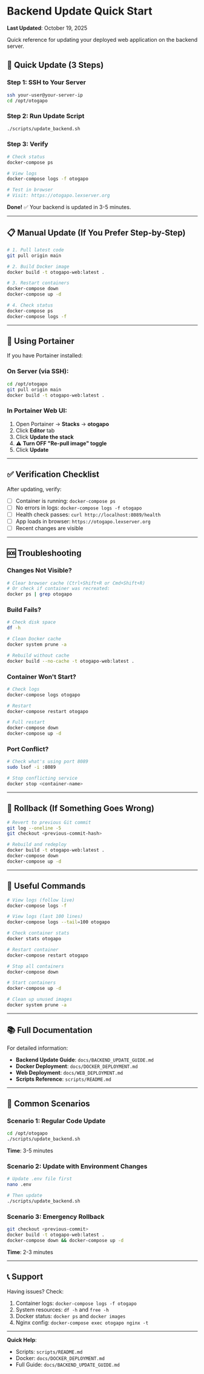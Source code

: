# Backend Update Quick Start

**Last Updated**: October 19, 2025

Quick reference for updating your deployed web application on the backend server.

## 🚀 Quick Update (3 Steps)

### Step 1: SSH to Your Server

```bash
ssh your-user@your-server-ip
cd /opt/otogapo
```

### Step 2: Run Update Script

```bash
./scripts/update_backend.sh
```

### Step 3: Verify

```bash
# Check status
docker-compose ps

# View logs
docker-compose logs -f otogapo

# Test in browser
# Visit: https://otogapo.lexserver.org
```

**Done!** ✅ Your backend is updated in 3-5 minutes.

---

## 📋 Manual Update (If You Prefer Step-by-Step)

```bash
# 1. Pull latest code
git pull origin main

# 2. Build Docker image
docker build -t otogapo-web:latest .

# 3. Restart containers
docker-compose down
docker-compose up -d

# 4. Check status
docker-compose ps
docker-compose logs -f
```

---

## 🔧 Using Portainer

If you have Portainer installed:

### On Server (via SSH):

```bash
cd /opt/otogapo
git pull origin main
docker build -t otogapo-web:latest .
```

### In Portainer Web UI:

1. Open Portainer → **Stacks** → **otogapo**
2. Click **Editor** tab
3. Click **Update the stack**
4. ⚠️ **Turn OFF "Re-pull image" toggle**
5. Click **Update**

---

## ✅ Verification Checklist

After updating, verify:

- [ ] Container is running: `docker-compose ps`
- [ ] No errors in logs: `docker-compose logs -f otogapo`
- [ ] Health check passes: `curl http://localhost:8089/health`
- [ ] App loads in browser: `https://otogapo.lexserver.org`
- [ ] Recent changes are visible

---

## 🆘 Troubleshooting

### Changes Not Visible?

```bash
# Clear browser cache (Ctrl+Shift+R or Cmd+Shift+R)
# Or check if container was recreated:
docker ps | grep otogapo
```

### Build Fails?

```bash
# Check disk space
df -h

# Clean Docker cache
docker system prune -a

# Rebuild without cache
docker build --no-cache -t otogapo-web:latest .
```

### Container Won't Start?

```bash
# Check logs
docker-compose logs otogapo

# Restart
docker-compose restart otogapo

# Full restart
docker-compose down
docker-compose up -d
```

### Port Conflict?

```bash
# Check what's using port 8089
sudo lsof -i :8089

# Stop conflicting service
docker stop <container-name>
```

---

## 🔄 Rollback (If Something Goes Wrong)

```bash
# Revert to previous Git commit
git log --oneline -5
git checkout <previous-commit-hash>

# Rebuild and redeploy
docker build -t otogapo-web:latest .
docker-compose down
docker-compose up -d
```

---

## 📱 Useful Commands

```bash
# View logs (follow live)
docker-compose logs -f

# View logs (last 100 lines)
docker-compose logs --tail=100 otogapo

# Check container stats
docker stats otogapo

# Restart container
docker-compose restart otogapo

# Stop all containers
docker-compose down

# Start containers
docker-compose up -d

# Clean up unused images
docker system prune -a
```

---

## 📚 Full Documentation

For detailed information:

- **Backend Update Guide**: `docs/BACKEND_UPDATE_GUIDE.md`
- **Docker Deployment**: `docs/DOCKER_DEPLOYMENT.md`
- **Web Deployment**: `docs/WEB_DEPLOYMENT.md`
- **Scripts Reference**: `scripts/README.md`

---

## 🎯 Common Scenarios

### Scenario 1: Regular Code Update

```bash
cd /opt/otogapo
./scripts/update_backend.sh
```

**Time**: 3-5 minutes

### Scenario 2: Update with Environment Changes

```bash
# Update .env file first
nano .env

# Then update
./scripts/update_backend.sh
```

### Scenario 3: Emergency Rollback

```bash
git checkout <previous-commit>
docker build -t otogapo-web:latest .
docker-compose down && docker-compose up -d
```

**Time**: 2-3 minutes

---

## 📞 Support

Having issues? Check:

1. Container logs: `docker-compose logs -f otogapo`
2. System resources: `df -h` and `free -h`
3. Docker status: `docker ps` and `docker images`
4. Nginx config: `docker-compose exec otogapo nginx -t`

---

**Quick Help**:

- Scripts: `scripts/README.md`
- Docker: `docs/DOCKER_DEPLOYMENT.md`
- Full Guide: `docs/BACKEND_UPDATE_GUIDE.md`



